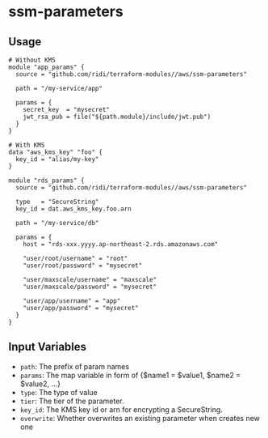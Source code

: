 # ssm-parameters

## Usage
```hcl
# Without KMS
module "app_params" {
  source = "github.com/ridi/terraform-modules//aws/ssm-parameters"
  
  path = "/my-service/app"
  
  params = {
    secret_key  = "mysecret"
    jwt_rsa_pub = file("${path.module}/include/jwt.pub")
  }
}

# With KMS
data "aws_kms_key" "foo" {
  key_id = "alias/my-key"
}

module "rds_params" {
  source = "github.com/ridi/terraform-modules//aws/ssm-parameters"
  
  type   = "SecureString"
  key_id = dat.aws_kms_key.foo.arn
   
  path = "/my-service/db"

  params = {
    host = "rds-xxx.yyyy.ap-northeast-2.rds.amazonaws.com"

    "user/root/username" = "root"
    "user/root/password" = "mysecret"

    "user/maxscale/username" = "maxscale"
    "user/maxscale/password" = "mysecret"

    "user/app/username" = "app"
    "user/app/password" = "mysecret"
  }
}
```

## Input Variables
- `path`: The prefix of param names
- `params`: The map variable in form of {$name1 = $value1, $name2 = $value2, ...}
- `type`: The type of value
- `tier`: The tier of the parameter.
- `key_id`: The KMS key id or arn for encrypting a SecureString.
- `overwrite`: Whether overwrites an existing parameter when creates new one
